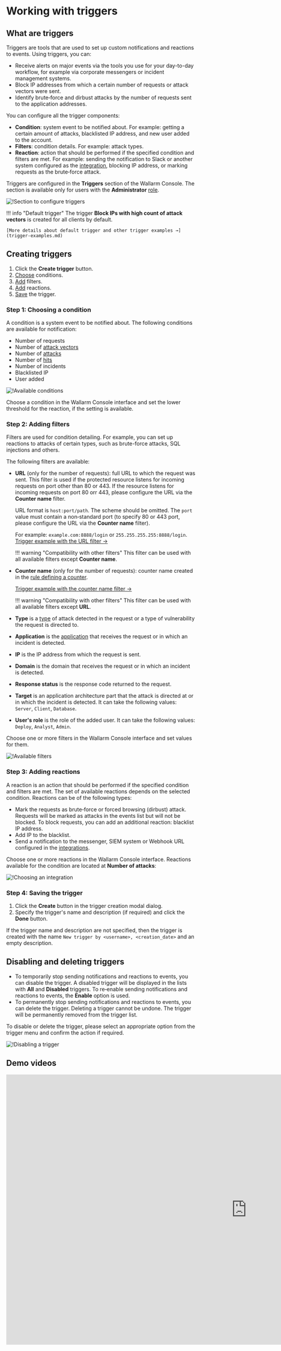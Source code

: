 # Working with triggers

## What are triggers

Triggers are tools that are used to set up custom notifications and reactions to events. Using triggers, you can:

* Receive alerts on major events via the tools you use for your day-to-day workflow, for example via corporate messengers or incident management systems.
* Block IP addresses from which a certain number of requests or attack vectors were sent.
* Identify brute‑force and dirbust attacks by the number of requests sent to the application addresses.

You can configure all the trigger components:

* **Condition**: system event to be notified about. For example: getting a certain amount of attacks, blacklisted IP address, and new user added to the account.
* **Filters**: condition details. For example: attack types.
* **Reaction**: action that should be performed if the specified condition and filters are met. For example: sending the notification to Slack or another system configured as the [integration](../settings/integrations/integrations-intro.md), blocking IP address, or marking requests as the brute‑force attack.

Triggers are configured in the **Triggers** section of the Wallarm Console. The section is available only for users with the **Administrator** [role](../settings/users.md).

![!Section to configure triggers](../../images/user-guides/triggers/triggers-section.png)

!!! info "Default trigger"
    The trigger **Block IPs with high count of attack vectors** is created for all clients by default.

    [More details about default trigger and other trigger examples →](trigger-examples.md)

## Creating triggers

1. Click the **Create trigger** button.
2. [Choose](#step-1-choosing-a-condition) conditions.
3. [Add](#step-2-adding-filters) filters.
4. [Add](#step-3-adding-reactions) reactions.
5. [Save](#step-4-saving-the-trigger) the trigger.

### Step 1: Choosing a condition

A condition is a system event to be notified about. The following conditions are available for notification:

* Number of requests
* Number of [attack vectors](../../glossary-en.md#attack-vector)
* Number of [attacks](../../glossary-en.md#attack)
* Number of [hits](../../glossary-en.md#hit)
* Number of incidents
* Blacklisted IP
* User added

![!Available conditions](../../images/user-guides/triggers/trigger-conditions.png)

Choose a condition in the Wallarm Console interface and set the lower threshold for the reaction, if the setting is available.

### Step 2: Adding filters

Filters are used for condition detailing. For example, you can set up reactions to attacks of certain types, such as brute-force attacks, SQL injections and others.

The following filters are available:

* **URL** (only for the number of requests): full URL to which the request was sent. This filter is used if the protected resource listens for incoming requests on port other than 80 or 443. If the resource listens for incoming requests on port 80 orr 443, please configure the URL via the **Counter name** filter.

    URL format is `host:port/path`. The scheme should be omitted. The `port` value must contain a non‑standard port (to specify 80 or 443 port, please configure the URL via the **Counter name** filter).
    
    For example: `example.com:8888/login` or `255.255.255.255:8888/login`. [Trigger example with the URL filter →](trigger-examples.md#with-the-filter-by-url)

    !!! warning "Compatibility with other filters"
        This filter can be used with all available filters except **Counter name**.
* **Counter name** (only for the number of requests): counter name created in the [rule defining a counter](../rules/define-counters.md).

    [Trigger example with the counter name filter →](trigger-examples.md#with-the-filter-by-the-counter-name)

    !!! warning "Compatibility with other filters"
        This filter can be used with all available filters except **URL**.
* **Type** is a [type](../../attacks-vulns-list.md) of attack detected in the request or a type of vulnerability the request is directed to.
* **Application** is the [application](../settings/applications.md) that receives the request or in which an incident is detected.
* **IP** is the IP address from which the request is sent.
* **Domain** is the domain that receives the request or in which an incident is detected.
* **Response status** is the response code returned to the request.
* **Target** is an application architecture part that the attack is directed at or in which the incident is detected. It can take the following values: `Server`, `Client`, `Database`.
* **User's role** is the role of the added user. It can take the following values: `Deploy`, `Analyst`, `Admin`.

Choose one or more filters in the Wallarm Console interface and set values for them.

![!Available filters](../../images/user-guides/triggers/trigger-filters.png)

### Step 3: Adding reactions

A reaction is an action that should be performed if the specified condition and filters are met. The set of available reactions depends on the selected condition. Reactions can be of the following types:

* Mark the requests as brute‑force or forced browsing (dirbust) attack. Requests will be marked as attacks in the events list but will not be blocked. To block requests, you can add an additional reaction: blacklist IP address.
* Add IP to the blacklist.
* Send a notification to the messenger, SIEM system or Webhook URL configured in the [integrations](../settings/integrations/integrations-intro.md).

Choose one or more reactions in the Wallarm Console interface. Reactions available for the condition are located at **Number of attacks**:

![!Choosing an integration](../../images/user-guides/triggers/select-integration.png)

### Step 4: Saving the trigger

1. Click the **Create** button in the trigger creation modal dialog.
2. Specify the trigger's name and description (if required) and click the **Done** button.

If the trigger name and description are not specified, then the trigger is created with the name `New trigger by <username>, <creation_date>` and an empty description.

## Disabling and deleting triggers

* To temporarily stop sending notifications and reactions to events, you can disable the trigger. A disabled trigger will be displayed in the lists with **All** and **Disabled** triggers. To re‑enable sending notifications and reactions to events, the **Enable** option is used.
* To permanently stop sending notifications and reactions to events, you can delete the trigger. Deleting a trigger cannot be undone. The trigger will be permanently removed from the trigger list.

To disable or delete the trigger, please select an appropriate option from the trigger menu and confirm the action if required.

![!Disabling a trigger](../../images/user-guides/triggers/disable-delete-trigger.png)

## Demo videos

<div class="video-wrapper">
  <iframe width="1280" height="720" src="https://www.youtube.com/embed/ODHh-die9tY" frameborder="0" allow="accelerometer; autoplay; encrypted-media; gyroscope; picture-in-picture" allowfullscreen></iframe>
</div>
